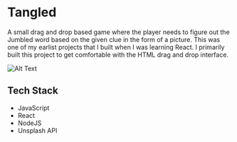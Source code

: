 # Tangled

A small drag and drop based game where the player needs to figure out the Jumbled word based on the given clue in the form of a picture. This was one of 
my earlist projects that I built when I was learning React. I primarily built this project to get comfortable with the HTML drag and drop interface. 




![Alt Text](https://iili.io/H9qu3sS.gif)


## Tech Stack

- JavaScript
- React
- NodeJS
- Unsplash API
